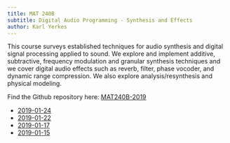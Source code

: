 ```yaml
---
title: MAT 240B
subtitle: Digital Audio Programming - Synthesis and Effects
author: Karl Yerkes
---
```


<section>

This course surveys established techniques for audio synthesis and digital signal processing applied to sound. We explore and implement additive, subtractive, frequency modulation and granular synthesis techniques and we cover digital audio effects such as reverb, filter, phase vocoder, and dynamic range compression. We also explore analysis/resynthesis and physical modeling.

</section>

Find the Github repository here: [MAT240B-2019]

- [2019-01-24](2019-01-24.html)
- [2019-01-22](2019-01-22.html)
- [2019-01-17](2019-01-17.html)
- [2019-01-15](2019-01-15.html)

[MAT240B-2019]: http://github.com/kybr/MAT240B-2019


